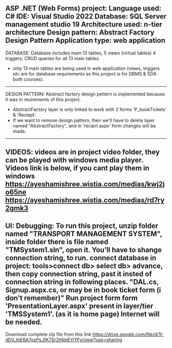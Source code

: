 ASP .NET (Web Forms) project:
Language used: C#
IDE: Visual Studio 2022
Database: SQL Server management studio 19
Architecture used: n-tier architecture
Design pattern: Abstract Factory Design Pattern
Application type: web application
-------------------------------------------------
DATABASE:
Database includes main 13 tables, 5 views (virtual tables)
4 triggers, CRUD queries for all 13 main tables.
* only 13 main tables are being used in web application
(views, triggers etc are for database requirements
as this project is for DBMS & SDA both courses).
--------------------------------------------------
DESIGN PATTERN:
Abstract factory design pettern is implemented because it 
was in reuirements of this project.
* AbstractFactory layer is only linked to work with 2 forms
'P_bookTickets' & 'Reciept'.
* If we want to remove design pattern, then we'll have to delete
layer named "AbstractFactory", and in 'reciprt.aspx' form 
changes will be made.
---------------------------------------------------
VIDEOS:
videos are in project video folder, they can be played with
windows media player.
Videos link is below, if you cant play them in windows
https://ayeshamishree.wistia.com/medias/kwj2jo65ne
https://ayeshamishree.wistia.com/medias/rd7ry2gmk3
----------------------------------------------------
UI: Debugging:
To run this project, unzip folder named "TRANSPORT MANAGEMENT SYSTEM",
inside folder there is file named "TMSystem1.sln", open it.
You'll have to shange connection string, to run.
connect database in project: tools>connect db> select db> advance, then
copy connection string, past it insted of connection string in following places.
"DAL.cs, Signup.aspx.cs, or may be in book ticket form (i don't remember)"
Run project form form 'PresentationLayer.aspx' present in layer/tier
'TMSSystem1'. (as it is home page)
Internet will be needed.
----------------------------------------------------
Download complete zip file from this link
https://drive.google.com/file/d/1I-dDV_thE6A7osPs_6K7Sr2hNqEYiYFv/view?usp=sharing

